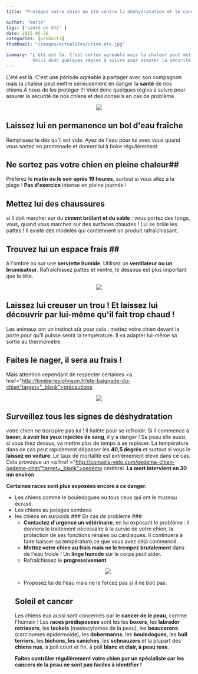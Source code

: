 ```yaml
---
title: "Protégez votre chien en été contre la déshydratation et le cancer  !"

author: "marie"
tags: ['santé en été' ]
date: 2015-05-26
categories: [produits]
thumbnail: "/images/actualites/chien-ete.jpg"

summary: "L'été est là. C'est certes agréable mais la chaleur peut mettre sérieusement en danger la santé de nos petits compagnons.
          Voici donc quelques règles à suivre pour assurer la sécurité de nos chiens et des conseils en cas de problème."
---
```


L'été est là. C'est une période agréable à partager avec son compagnon mais la chaleur peut mettre sérieusement en danger la <b>santé</b> de nos chiens.A nous de les protéger !!!
Voici donc quelques règles à suivre pour assurer la sécurité de nos chiens et des conseils en cas de problème.


<p align="center"><img src="/images/actualites/chien-ete.jpg"></p>

## Laissez lui en permanence un bol d'eau fraîche ##
Remplissez le dés qu'il est vide. Ayez de l'eau pour lui avec vous quand vous sortez en promenade et donnez lui à boire régulièrement


## Ne sortez pas votre chien en pleine chaleur##
Préférez le <b>matin ou le soir après 19 heures</b>, surtout si vous allez à la plage ! <b>Pas d'exercice</b> intense en pleine journée !


## Mettez lui des chaussures ##

si il doit marcher sur du <b>ciment brûlant et du sable</b> : vous portez des tongs, vous, quand vous marchez sur des surfaces chaudes ! Lui se brûle les pattes ! Il existe des modelés qui contiennent un produit rafraîchissant.


## Trouvez lui un espace frais ##
à l'ombre ou sur une <b>serviette humide</b>. Utilisez un <b>ventilateur ou un brumisateur</b>.
Rafraîchissez pattes et ventre, le dessous est plus important que la tête.
<p align="center"><img src="/images/actualites/chien-frais.jpg"></p>

## Laissez lui creuser un trou ! Et laissez lui découvrir par lui-même qu'il fait trop chaud ! ##
Les animaux ont un instinct sûr pour cela : mettez votre chien devant la porte pour qu’il puisse sentir la température. Il va adapter lui-même sa sortie au thermomètre.

## Faites le nager, il sera au frais ! ##
Mais attention cependant de respecter certaines <a href="http://kimberleyjohnson.fr/ete-baignade-du-chien"target="_blank">précautions</a>

<p align="center"><img src="/images/actualites/danger.jpg"></p>

## Surveillez tous les signes de déshydratation ##
votre chien ne transpire pas lui ! Il halète pour se refroidir. Si il commence à <b>baver, à avoir les yeux injectés de sang</b>, il y a danger ! Sa peau elle aussi, si vous tirez dessus, va mettre plus de temps à se replacer.
La température dans ce cas peut rapidement dépasser les <b>40,5 degrés</b> et surtout si vous le <b>laissez en voiture</b>. Le taux de mortalité est extrêmement élevé dans ce cas. Cela provoque un <a href ="http://conseils-veto.com/oedeme-chien-oedeme-chat/"target=_blank">oedéme cérébral</a>. <b>La mort intervient en 30 mn environ</b>

<b>Certaines races sont plus exposées encore à ce danger. </b>
<ul><li>Les chiens comme le bouledogues ou tous ceux qui ont le museau écrasé. </li>
<li>Les chiens au pelages sombres</li>
<li>les chiens en surpoids</b>
### En cas de problème ###
<ul><li><b>Contactez d'urgence un vétérinaire</b>, en lui exposant le probléme : il donnera le traitement nécessaire à la survie de votre chien, la protection de ses fonctions rénales ou cardiaques. Il continuera à faire baisser sa température,ce que vous avez déjà commencé.</li>
<li><b>Mettez votre chien au frais mais ne le trempez brutalement</b> dans de l'eau froide ! Un <b>linge humide</b> sur le corps peut aider. </li>
<li>Rafraîchissez le <b>progressivement</b>
<p align="center"><img src="/images/actualites/chiendeshydrate.jpg"></p>
<li>Proposez lui de l'eau mais ne le forcez pas si il ne boit pas. </li></ul>

## Soleil et cancer ##
Les chiens eux aussi sont concernés par le <b>cancer de le peau</b>, comme l'humain !
Les <b>races prédisposées</b> sont les les <b>boxers</b>, les <b>labrador retrievers</b>, les <b>teckels</b> (mastocytomes de la peau), les <b>beaucerons</b> (carcinomes epidermoïde), les <b>dobermanns</b>, les <b>bouledogues</b>, les <b>bull terriers</b>, les <b>bichons, les caniches</b>, les <b>schnauzers</b> et la plupart des <b>chiens nus</b>, à poil court et fin, à poil <b>blanc et clair, à peau rose</b>.

<b>Faites contrôler régulièrement votre chien<b> par un spécialiste car les cancers de la peau ne sont pas faciles à identifier !



